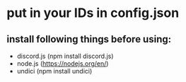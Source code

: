 # put in your IDs in config.json

## install following things before using:
- discord.js (npm install discord.js)
- node.js (https://nodejs.org/en/)
- undici (npm install undici)
